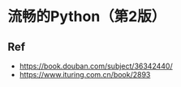 # 流畅的Python（第2版）


## Ref

* <https://book.douban.com/subject/36342440/>
* <https://www.ituring.com.cn/book/2893>